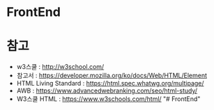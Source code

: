 # FrontEnd

# 참고
  + w3스쿨 : http://w3school.com/
  + 참고서 : https://developer.mozilla.org/ko/docs/Web/HTML/Element
  + HTML Living Standard : https://html.spec.whatwg.org/multipage/
  + AWB : https://www.advancedwebranking.com/seo/html-study/
  + W3스쿨 HTML : https://www.w3schools.com/html/
"# FrontEnd" 
